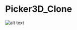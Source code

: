 # Picker3D_Clone
![alt text]([http://url/to/img.png](https://www.linkpicture.com/q/image_161.png)https://www.linkpicture.com/q/image_161.png)

